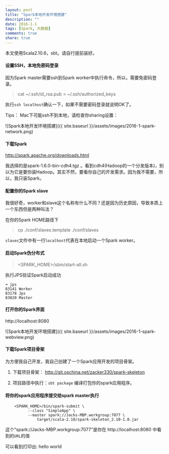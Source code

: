 ```yaml
---
layout: post
title: "Spark本地开发环境搭建"
description: ""
date: 2016-1-1
tags: [Spark, 大数据]
comments: true
share: true
---
```

本文使用Scala2.10.6，sbt。请自行提前装好。


#### 设置SSH，本地免密码登录
因为Spark master需要ssh到Spark worker中执行命令，所以，需要免密码登录。

> cat ~/.ssh/id_rsa.pub > ~/.ssh/authorized_keys

执行`ssh localhost`确认一下，如果不需要密码登录就说明OK了。


Tips：
Mac下可能ssh不到本地，请检查你sharing设置：


![Spark本地开发环境搭建]({{ site.baseurl }}/assets/images/2016-1-spark-network.png)

#### 下载Spark

http://spark.apache.org/downloads.html 

我选择的是spark-1.6.0-bin-cdh4.tgz 。看到cdh4(Hadoop的一个分发版本)，别以为它是要你装Hadoop。其实不然，要看你自己的开发需求。因为我不需要，所以，我只装Spark。

#### 配置你的Spark slave
我很好奇，worker和slave这个名称有什么不同？还是因为历史原因，导致本质上一个东西但是两种叫法？

在你的Spark HOME路径下

> cp ./conf/slaves.template ./conf/slaves

`slaves`文件中有一行`localhost`代表在本地启动一个Spark worker。

#### 启动Spark伪分布式

> <SPARK_HOME>/sbin/start-all.sh


执行JPS验证Spark启动成功

    ➜ jps
    83141 Worker
    83178 Jps
    83020 Master


#### 打开你的Spark界面 
http://localhost:8080

![Spark本地开发环境搭建]({{ site.baseurl }}/assets/images/2016-1-spark-webview.png)

#### 下载Spark项目骨架

为方便我自己开发，我自己创建了一个Spark应用开发的项目骨架。

1. 下载项目骨架： http://git.oschina.net/zacker330/spark-skeleton

2. 项目路径中执行：`sbt package` 编译打包你的spark应用程序。

#### 将你的spark应用程序提交给spark master执行

        <SPARK_HOME>/bin/spark-submit \ 
              --class "SimpleApp" \
              --master spark://Jacks-MBP.workgroup:7077 \
                  target/scala-2.10/spark-skeleton_2.10-1.0.jar

这个“spark://Jacks-MBP.workgroup:7077”是你在 http://localhost:8080 中看到的`URL`的值

可以看到打印出: hello world